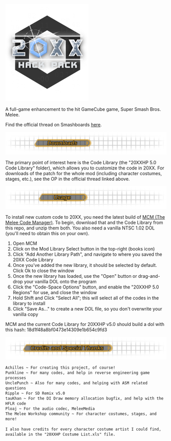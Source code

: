 ![The 20XX HACK PACK](/imgs/Logo.png) 

A full-game enhancement to the hit GameCube game, Super Smash Bros. Melee.

Find the official thread on Smashboards [here](https://smashboards.com/threads/the-20xx-melee-training-hack-pack-v4-07-7-04-17.351221/).

![Downloads](/imgs/Downloads.png)

The primary point of interest here is the Code Library (the "20XXHP 5.0 Code Library" folder), which allows you to customize the code in 20XX. For downloads of the patch for the whole mod (including character costumes, stages, etc.), see the OP in the official thread linked above.

![Usage](/imgs/Usage.png)

To install new custom code to 20XX, you need the latest build of [MCM (The Melee Code Manager)](https://smashboards.com/threads/melee-code-manager-v4-4-easily-add-mods-to-your-game.416437/). To begin, download that and the Code Library from this repo, and unzip them both. You also need a vanilla NTSC 1.02 DOL (you'll need to obtain this on your own).

1. Open MCM
2. Click on the Mod Library Select button in the top-right (books icon)
3. Click "Add Another Library Path", and navigate to where you saved the 20XX Code Library
4. Once you've added the new library, it should be selected by default. Click Ok to close the window
5. Once the new library has loaded, use the "Open" button or drag-and-drop your vanilla DOL onto the program
7. Click the "Code-Space Options" button, and enable the "20XXHP 5.0 Regions" for use, and close the window
8. Hold Shift and Click "Select All"; this will select all of the codes in the library to install
9. Click "Save As..." to create a new DOL file, so you don't overwrite your vanilla copy

MCM and the current Code Library for 20XXHP v5.0 should build a dol with this hash: 18d1f48a8bf0473e14309e1b654c9fd3

![Credits](/imgs/Credits.png)

    Achilles ~ For creating this project, of course!
    Punkline ~ For many codes, and help in reverse engineering game processes
    UnclePunch ~ Also for many codes, and helping with ASM related questions
    Ripple ~ For SD Remix v5.0
    tauKhan ~ For the DI Draw memory allocation bugfix, and help with the HFLR code
    Ploaj ~ For the audio codec, MeleeMedia
    The Melee Workshop community ~ For character costumes, stages, and more!

    I also have credits for every character costume artist I could find,
    available in the "20XXHP Costume List.xls" file.
